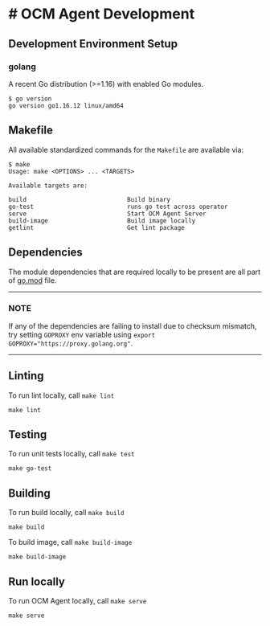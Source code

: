 # # OCM Agent Development

## Development Environment Setup

### golang

A recent Go distribution (>=1.16) with enabled Go modules.

```shell
$ go version
go version go1.16.12 linux/amd64
```

## Makefile

All available standardized commands for the `Makefile` are available via:

```shell
$ make
Usage: make <OPTIONS> ... <TARGETS>

Available targets are:

build                            Build binary
go-test                          runs go test across operator
serve                            Start OCM Agent Server
build-image                      Build image locally
getlint                          Get lint package
```

## Dependencies

The module dependencies that are required locally to be present are all part of [go.mod](https://github.com/openshift/ocm-agent/blob/master/go.mod) file.

---

### NOTE

If any of the dependencies are failing to install due to checksum mismatch, try setting `GOPROXY` env variable using `export GOPROXY="https://proxy.golang.org"`.

---

## Linting

To run lint locally, call `make lint`

```shell
make lint
```

## Testing

To run unit tests locally, call `make test`

```shell
make go-test
```

## Building

To run build locally, call `make build`

```shell
make build
```

To build image, call `make build-image`

```shell
make build-image 
```

## Run locally

To run OCM Agent locally, call `make serve`

```shell
make serve
```
